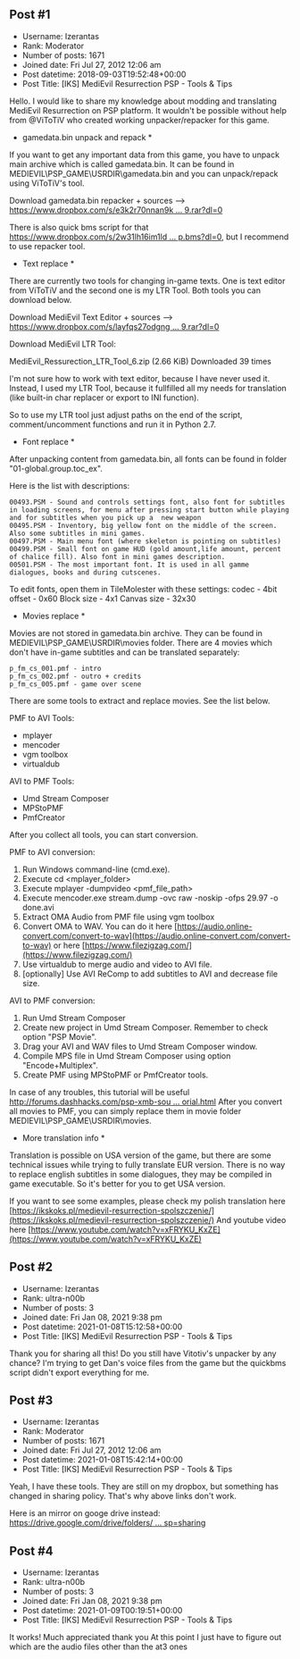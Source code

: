 ## Post #1
- Username: Izerantas
- Rank: Moderator
- Number of posts: 1671
- Joined date: Fri Jul 27, 2012 12:06 am
- Post datetime: 2018-09-03T19:52:48+00:00
- Post Title: [IKS] MediEvil Resurrection PSP - Tools & Tips

Hello. I would like to share my knowledge about modding and translating MediEvil Resurrection on PSP platform. It wouldn't be possible without help from @ViToTiV who created working unpacker/repacker for this  game.


* gamedata.bin unpack and repack *

If you want to get any important data from this game, you have to unpack main archive which is called gamedata.bin. It can be found in MEDIEVIL\PSP_GAME\USRDIR\gamedata.bin and you can unpack/repack using ViToTiV's tool.

Download gamedata.bin repacker + sources --> [https://www.dropbox.com/s/e3k2r70nnan9k ... 9.rar?dl=0](https://www.dropbox.com/s/e3k2r70nnan9kmj/Medievil_psp_extractor_%28plus_source%29.rar?dl=0)

There is also quick bms script for that [https://www.dropbox.com/s/2w31lh16im1ld ... p.bms?dl=0](https://www.dropbox.com/s/2w31lh16im1ldd3/medievil_resurrection_psp.bms?dl=0), but I recommend to use repacker tool.

* Text replace *

There are currently two tools for changing in-game texts. One is text editor from ViToTiV
and the second one is my LTR Tool. Both tools you can download below.

Download MediEvil Text Editor + sources --> [https://www.dropbox.com/s/layfqs27odgng ... 9.rar?dl=0](https://www.dropbox.com/s/layfqs27odgngob/MediEvil_psp_TextEditor_%28plus_source%29.rar?dl=0)

Download MediEvil LTR Tool:


 MediEvil_Ressurection_LTR_Tool_6.zip
(2.66 KiB) Downloaded 39 times



I'm not sure how to work with text editor, because I have never used it.  Instead, I used my LTR Tool, because it fullfilled all my needs for translation (like built-in char replacer or export to INI function).

So to use my LTR tool just adjust paths on the end of the script, comment/uncomment functions and run it in Python 2.7.


* Font replace *

After unpacking content from gamedata.bin, all fonts can be found in folder "01-global.group.toc_ex".

Here is the list with descriptions:

```
00493.PSM - Sound and controls settings font, also font for subtitles in loading screens, for menu after pressing start button while playing and for subtitles when you pick up a  new weapon
00495.PSM - Inventory, big yellow font on the middle of the screen. Also some subtitles in mini games.
00497.PSM - Main menu font (where skeleton is pointing on subtitles)
00499.PSM - Small font on game HUD (gold amount,life amount, percent of chalice fill). Also font in mini games description.
00501.PSM - The most important font. It is used in all gamme dialogues, books and during cutscenes.
```


To edit fonts, open them in TileMolester with these settings:
codec - 4bit
offset - 0x60
Block size - 4x1
Canvas size - 32x30

* Movies replace *

Movies are not stored in gamedata.bin archive. They can be found in MEDIEVIL\PSP_GAME\USRDIR\movies folder.
There are 4 movies which don't have in-game subtitles and can be translated separately:

```
p_fm_cs_001.pmf - intro
p_fm_cs_002.pmf - outro + credits
p_fm_cs_005.pmf - game over scene
```


There are some tools to extract and replace movies. See the list below.

PMF to AVI Tools:
- mplayer
- mencoder
- vgm toolbox
- virtualdub

AVI to PMF Tools:
- Umd Stream Composer
- MPStoPMF
- PmfCreator

After you collect all tools, you can start conversion.

PMF to AVI conversion:
1. Run Windows command-line (cmd.exe).
2. Execute cd <mplayer_folder>
3. Execute mplayer -dumpvideo <pmf_file_path>
4. Execute mencoder.exe stream.dump -ovc raw -noskip -ofps 29.97 -o done.avi
5. Extract OMA Audio from PMF file using vgm toolbox
6. Convert OMA to WAV. You can do it here [https://audio.online-convert.com/convert-to-wav](https://audio.online-convert.com/convert-to-wav) or here [https://www.filezigzag.com/](https://www.filezigzag.com/)
7. Use virtualdub to merge audio and video to AVI file.
8. [optionally] Use AVI ReComp to add subtitles to AVI and decrease file size.

AVI to PMF conversion:
1. Run Umd Stream Composer
2. Create new project in Umd Stream Composer. Remember to check option "PSP Movie".
3. Drag your AVI and WAV files to Umd Stream Composer window.
4. Compile MPS file in Umd Stream Composer using option "Encode+Multiplex".
5. Create PMF using MPStoPMF or PmfCreator tools.

In case of any troubles, this tutorial will be useful [http://forums.dashhacks.com/psp-xmb-sou ... orial.html](http://forums.dashhacks.com/psp-xmb-sounds-pmfs/140043-alternative-custom-gameboot-tutorial.html)
After you convert all movies to PMF, you can simply replace them in movie folder MEDIEVIL\PSP_GAME\USRDIR\movies.


* More translation info *

Translation is possible on USA version of the game, but there are some technical issues while trying to fully translate EUR version. There is no way to replace english subtitles in some dialogues, they may be compiled in game executable. So it's better for you to get USA version.

If you want to see some examples, please check my polish translation here [https://ikskoks.pl/medievil-resurrection-spolszczenie/](https://ikskoks.pl/medievil-resurrection-spolszczenie/)
And youtube video here [https://www.youtube.com/watch?v=xFRYKU_KxZE](https://www.youtube.com/watch?v=xFRYKU_KxZE)
## Post #2
- Username: Izerantas
- Rank: ultra-n00b
- Number of posts: 3
- Joined date: Fri Jan 08, 2021 9:38 pm
- Post datetime: 2021-01-08T15:12:58+00:00
- Post Title: [IKS] MediEvil Resurrection PSP - Tools & Tips

Thank you for sharing all this! Do you still have Vitotiv's unpacker by any chance? I'm trying to get Dan's voice files from the game but the quickbms script didn't export everything for me.
## Post #3
- Username: Izerantas
- Rank: Moderator
- Number of posts: 1671
- Joined date: Fri Jul 27, 2012 12:06 am
- Post datetime: 2021-01-08T15:42:14+00:00
- Post Title: [IKS] MediEvil Resurrection PSP - Tools & Tips

Yeah, I have these tools. They are still on my dropbox, but something has changed in sharing policy. That's why above links don't work.

Here is an mirror on googe drive instead:
[https://drive.google.com/drive/folders/ ... sp=sharing](https://drive.google.com/drive/folders/1-3JkSSW1-TEiUo2D_t2AtCK9g9s2xSHc?usp=sharing)
## Post #4
- Username: Izerantas
- Rank: ultra-n00b
- Number of posts: 3
- Joined date: Fri Jan 08, 2021 9:38 pm
- Post datetime: 2021-01-09T00:19:51+00:00
- Post Title: [IKS] MediEvil Resurrection PSP - Tools & Tips

It works! Much appreciated thank you 
 At this point I just have to figure out which are the audio files other than the at3 ones
